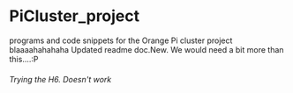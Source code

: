 # PiCluster_project
programs and code snippets for the Orange Pi cluster project
blaaaahahahaha
Updated readme doc.New.
We would need a bit more than this....:P
###### Trying the H6. Doesn't work
